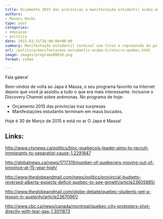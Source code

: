 ```yaml
---
title: Orçamento 2015 das províncias e manifestação estudantil acaba em tiroteio
authors:
- Masaru Hoshi
type: post
categories:
- educacao
- politica
date: 2015-03-31T16:00:00+00:00
summary: Manifestação estudantil terminal com tiros e repreensão da polícia em Québec
url: /politica/manifestacoes-estudantis-acaba-tiroteiro-quebec.html
image: images/programa00010.png
format: video

---
```

Fala galera!

Bem-vindos de volta ao Japa é Massa, o seu programa favorito na Internet depois que você já assistiu a tudo o que era mais interessante. Inclusive o Discovery Channel sobre anêmonas. No programa de hoje:

  * Orçamento 2015 das províncias traz surpresas
  * Manifestações estudantis terminam em maus bocados.

Hoje é 30 de Março de 2015 e está no ar O Japa é Massa!

## Links:

<http://www.ctvnews.ca/politics/bloc-quebecois-leader-aims-to-recruit-immigrants-to-separatist-cause-1.2291847>

<http://globalnews.ca/news/1717319/number-of-quebecers-moving-out-of-province-at-15-year-high/>

<http://www.theglobeandmail.com/news/politics/provincial-budgets-reversed-alberta-expects-deficit-quebec-to-see-growth/article23605885/>

<http://www.theglobeandmail.com/globe-debate/quebec-students-get-a-lesson-in-austerity/article23670961/>

<http://www.cbc.ca/news/canada/montreal/quebec-city-protesters-shot-directly-with-tear-gas-1.3011873>